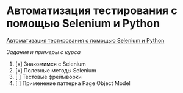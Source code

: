
# Автоматизация тестирования с помощью Selenium и Python
[Автоматизация тестирования с помощью Selenium и Python](https://stepik.org/course/575/info)

*Задания и примеры с курса*

1. [x] Знакомимся с Selenium 
2. [x] Полезные методы Selenium
3. [ ] Тестовые фреймворки
4. [ ] Применение паттерна Page Object Model
